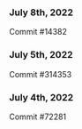 ### July 8th, 2022

Commit #14382

### July 5th, 2022

Commit #314353


### July 4th, 2022

Commit #72281
